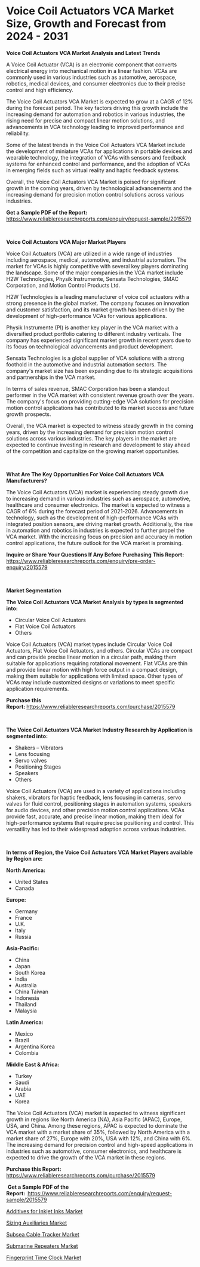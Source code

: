 <p><h1>Voice Coil Actuators VCA Market Size, Growth and Forecast from 2024 - 2031</h1></p><p><strong>Voice Coil Actuators VCA Market Analysis and Latest Trends</strong></p>
<p><p>A Voice Coil Actuator (VCA) is an electronic component that converts electrical energy into mechanical motion in a linear fashion. VCAs are commonly used in various industries such as automotive, aerospace, robotics, medical devices, and consumer electronics due to their precise control and high efficiency.</p><p>The Voice Coil Actuators VCA Market is expected to grow at a CAGR of 12% during the forecast period. The key factors driving this growth include the increasing demand for automation and robotics in various industries, the rising need for precise and compact linear motion solutions, and advancements in VCA technology leading to improved performance and reliability.</p><p>Some of the latest trends in the Voice Coil Actuators VCA Market include the development of miniature VCAs for applications in portable devices and wearable technology, the integration of VCAs with sensors and feedback systems for enhanced control and performance, and the adoption of VCAs in emerging fields such as virtual reality and haptic feedback systems.</p><p>Overall, the Voice Coil Actuators VCA Market is poised for significant growth in the coming years, driven by technological advancements and the increasing demand for precision motion control solutions across various industries.</p></p>
<p><strong>Get a Sample PDF of the Report:&nbsp;</strong> <a href="https://www.reliableresearchreports.com/enquiry/request-sample/2015579">https://www.reliableresearchreports.com/enquiry/request-sample/2015579</a></p>
<p>&nbsp;</p>
<p><strong>Voice Coil Actuators VCA Major Market Players</strong></p>
<p><p>Voice Coil Actuators (VCA) are utilized in a wide range of industries including aerospace, medical, automotive, and industrial automation. The market for VCAs is highly competitive with several key players dominating the landscape. Some of the major companies in the VCA market include H2W Technologies, Physik Instrumente, Sensata Technologies, SMAC Corporation, and Motion Control Products Ltd.</p><p>H2W Technologies is a leading manufacturer of voice coil actuators with a strong presence in the global market. The company focuses on innovation and customer satisfaction, and its market growth has been driven by the development of high-performance VCAs for various applications.</p><p>Physik Instrumente (PI) is another key player in the VCA market with a diversified product portfolio catering to different industry verticals. The company has experienced significant market growth in recent years due to its focus on technological advancements and product development.</p><p>Sensata Technologies is a global supplier of VCA solutions with a strong foothold in the automotive and industrial automation sectors. The company's market size has been expanding due to its strategic acquisitions and partnerships in the VCA market.</p><p>In terms of sales revenue, SMAC Corporation has been a standout performer in the VCA market with consistent revenue growth over the years. The company's focus on providing cutting-edge VCA solutions for precision motion control applications has contributed to its market success and future growth prospects.</p><p>Overall, the VCA market is expected to witness steady growth in the coming years, driven by the increasing demand for precision motion control solutions across various industries. The key players in the market are expected to continue investing in research and development to stay ahead of the competition and capitalize on the growing market opportunities.</p></p>
<p>&nbsp;</p>
<p><strong>What Are The Key Opportunities For Voice Coil Actuators VCA Manufacturers?</strong></p>
<p><p>The Voice Coil Actuators (VCA) market is experiencing steady growth due to increasing demand in various industries such as aerospace, automotive, healthcare and consumer electronics. The market is expected to witness a CAGR of 6% during the forecast period of 2021-2026. Advancements in technology, such as the development of high-performance VCAs with integrated position sensors, are driving market growth. Additionally, the rise in automation and robotics in industries is expected to further propel the VCA market. With the increasing focus on precision and accuracy in motion control applications, the future outlook for the VCA market is promising.</p></p>
<p><strong>Inquire or Share Your Questions If Any Before Purchasing This Report:</strong> <a href="https://www.reliableresearchreports.com/enquiry/pre-order-enquiry/2015579">https://www.reliableresearchreports.com/enquiry/pre-order-enquiry/2015579</a></p>
<p>&nbsp;</p>
<p><strong>Market Segmentation</strong></p>
<p><strong>The Voice Coil Actuators VCA Market Analysis by types is segmented into:</strong></p>
<p><ul><li>Circular Voice Coil Actuators</li><li>Flat Voice Coil Actuators</li><li>Others</li></ul></p>
<p><p>Voice Coil Actuators (VCA) market types include Circular Voice Coil Actuators, Flat Voice Coil Actuators, and others. Circular VCAs are compact and can provide precise linear motion in a circular path, making them suitable for applications requiring rotational movement. Flat VCAs are thin and provide linear motion with high force output in a compact design, making them suitable for applications with limited space. Other types of VCAs may include customized designs or variations to meet specific application requirements.</p></p>
<p><strong>Purchase this Report:&nbsp;</strong><a href="https://www.reliableresearchreports.com/purchase/2015579">https://www.reliableresearchreports.com/purchase/2015579</a></p>
<p>&nbsp;</p>
<p><strong>The Voice Coil Actuators VCA Market Industry Research by Application is segmented into:</strong></p>
<p><ul><li>Shakers – Vibrators</li><li>Lens focusing</li><li>Servo valves</li><li>Positioning Stages</li><li>Speakers</li><li>Others</li></ul></p>
<p><p>Voice Coil Actuators (VCA) are used in a variety of applications including shakers, vibrators for haptic feedback, lens focusing in cameras, servo valves for fluid control, positioning stages in automation systems, speakers for audio devices, and other precision motion control applications. VCAs provide fast, accurate, and precise linear motion, making them ideal for high-performance systems that require precise positioning and control. This versatility has led to their widespread adoption across various industries.</p></p>
<p>&nbsp;</p>
<p><strong>In terms of Region, the Voice Coil Actuators VCA Market Players available by Region are:</strong></p>
<p>
    <p> <strong> North America: </strong>
        <ul>
            <li>United States</li>
            <li>Canada</li>
        </ul>
        </p> 
    <p> <strong> Europe: </strong>
        <ul>
            <li>Germany</li>
            <li>France</li>
            <li>U.K.</li>
            <li>Italy</li>
            <li>Russia</li>
        </ul>
        </p> 
    <p> <strong> Asia-Pacific: </strong>
        <ul>
            <li>China</li>
            <li>Japan</li>
            <li>South Korea</li>
            <li>India</li>
            <li>Australia</li>
            <li>China Taiwan</li>
            <li>Indonesia</li>
            <li>Thailand</li>
            <li>Malaysia</li>
        </ul>
        </p> 
    <p> <strong> Latin America: </strong>
        <ul>
            <li>Mexico</li>
            <li>Brazil</li>
            <li>Argentina Korea</li>
            <li>Colombia</li>
        </ul>
        </p> 
    <p> <strong> Middle East & Africa: </strong>
        <ul>
            <li>Turkey</li>
            <li>Saudi</li>
            <li>Arabia</li>
            <li>UAE</li>
            <li>Korea</li>
        </ul>
    </p>
    </p>
<p><p>The Voice Coil Actuators (VCA) market is expected to witness significant growth in regions like North America (NA), Asia Pacific (APAC), Europe, USA, and China. Among these regions, APAC is expected to dominate the VCA market with a market share of 35%, followed by North America with a market share of 27%, Europe with 20%, USA with 12%, and China with 6%. The increasing demand for precision control and high-speed applications in industries such as automotive, consumer electronics, and healthcare is expected to drive the growth of the VCA market in these regions.</p></p>
<p><strong>Purchase this Report: </strong><a href="https://www.reliableresearchreports.com/purchase/2015579">https://www.reliableresearchreports.com/purchase/2015579</a></p>
<p>&nbsp;<strong>Get a Sample PDF of the Report:&nbsp;&nbsp;</strong><a href="https://www.reliableresearchreports.com/enquiry/request-sample/2015579">https://www.reliableresearchreports.com/enquiry/request-sample/2015579</a></p>
<p><strong></strong></p>
<p><p><a href="https://issuu.com/reportprime-2/docs/additives-for-inkjet-inks-market-size-2030.pptx">Additives for Inkjet Inks Market</a></p><p><a href="https://issuu.com/reportprime-2/docs/sizing-auxiliaries-market-size-2030.pptx">Sizing Auxiliaries Market</a></p><p><a href="https://github.com/Airanohannonzb68e5pb53oc1/Market-Research-Report-List-1/blob/main/subsea-cable-tracker-market.md">Subsea Cable Tracker Market</a></p><p><a href="https://github.com/fiixsa/Market-Research-Report-List-1/blob/main/submarine-repeaters-market.md">Submarine Repeaters Market</a></p><p><a href="https://invited-way-688.notion.site/Insights-into-Fingerprint-Time-Clock-Market-Size-Analysing-Market-Share-Trends-and-Growth-from-20-8ec9f3c9aba84801a90737fbed901b00">Fingerprint Time Clock Market</a></p></p>